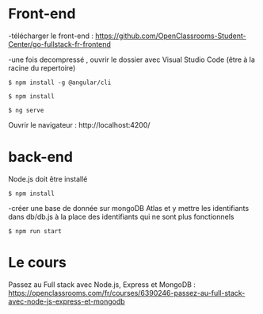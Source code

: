# Front-end

-télécharger le front-end : https://github.com/OpenClassrooms-Student-Center/go-fullstack-fr-frontend

-une fois decompressé , ouvrir le dossier avec Visual Studio Code (être à la racine du repertoire) 

`$ npm install -g @angular/cli`

`$ npm install`

`$ ng serve`

Ouvrir le navigateur : http://localhost:4200/


# back-end
Node.js doit être installé

`$ npm install` 

-créer une base de donnée sur mongoDB Atlas et y mettre les identifiants dans db/db.js à la place des identifiants qui ne sont plus fonctionnels

`$ npm run start`

# Le cours
Passez au Full stack avec Node.js, Express et MongoDB : 
https://openclassrooms.com/fr/courses/6390246-passez-au-full-stack-avec-node-js-express-et-mongodb